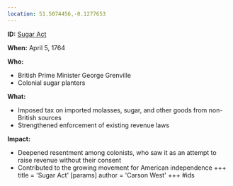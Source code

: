 ```yaml
---
location: 51.5074456,-0.1277653
---
```

**ID:** [Sugar Act](./../sugar-act/)

**When:** April 5, 1764

**Who:**
* British Prime Minister George Grenville
* Colonial sugar planters

**What:**
* Imposed tax on imported molasses, sugar, and other goods from non-British sources
* Strengthened enforcement of existing revenue laws

**Impact:**
* Deepened resentment among colonists, who saw it as an attempt to raise revenue without their consent
* Contributed to the growing movement for American independence
+++
 title = 'Sugar Act'
[params]
	author = 'Carson West'
+++
#ids